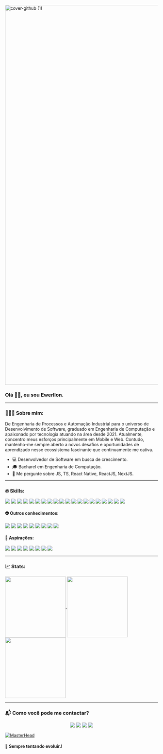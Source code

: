 <img width="1250" alt="cover-github (1)" src="https://github.com/EwerllonCBN/EwerllonCBN/assets/73199791/1e2d867a-cbc4-47e2-8965-fd7889ee5553">

### Olá 👋🏾, eu sou Ewerllon.

***

###  👨🏽‍💻 Sobre mim:

De Engenharia de Processos e Automação Industrial para o universo de Desenvolvimento de Software, graduado em Engenharia de Computação e apaixonado por tecnologia atuando na área desde 2021. Atualmente, concentro meus esforços principalmente em Mobile e Web. Contudo, mantenho-me sempre aberto a novos desafios e oportunidades de aprendizado nesse ecossistema fascinante que continuamente me cativa.

- 💻 Desenvolvedor de Software em busca de crescimento.
- 🎓 Bacharel em Engenharia de Computação.
- 💬 Me pergunte sobre JS, TS, React Native, ReactJS, NextJS.

* * *

### 🔥 Skills:
<div>
  <img src="https://img.shields.io/badge/HTML5-E34F26?style=for-the-badge&logo=html5&logoColor=white">
  <img src="https://img.shields.io/badge/CSS3-1572B6?style=for-the-badge&logo=css3&logoColor=white">
  <img src="https://img.shields.io/badge/Sass-CC6699?style=for-the-badge&logo=sass&logoColor=white">
  <img src="https://img.shields.io/badge/JavaScript-F7DF1E?style=for-the-badge&logo=javascript&logoColor=black">
  <img src="https://img.shields.io/badge/TypeScript-007ACC?style=for-the-badge&logo=typescript&logoColor=white">
  <img src="https://img.shields.io/badge/React-20232A?style=for-the-badge&logo=react&logoColor=61DAFB">
  <img src="https://img.shields.io/badge/React_Native-20232A?style=for-the-badge&logo=react&logoColor=61DAFB">
  <img src="https://img.shields.io/badge/expo-1C1E24?style=for-the-badge&logo=expo&logoColor=#D04A37">
  <img src="https://img.shields.io/badge/Tailwind_CSS-38B2AC?style=for-the-badge&logo=tailwind-css&logoColor=white">
  <img src="https://img.shields.io/badge/styled--components-DB7093?style=for-the-badge&logo=styled-components&logoColor=white">
  <img src="https://img.shields.io/badge/Material--UI-0081CB?style=for-the-badge&logo=material-ui&logoColor=white">   
  <img src="https://img.shields.io/badge/Node.js-43853D?style=for-the-badge&logo=node.js&logoColor=white">
  <img src="https://img.shields.io/badge/Prisma-3982CE?style=for-the-badge&logo=Prisma&logoColor=white">
  <img src="https://img.shields.io/badge/Firebase-F29D0C?style=for-the-badge&logo=firebase&logoColor=white">
  <img src="https://img.shields.io/badge/Git-E34F26?style=for-the-badge&logo=git&logoColor=white">
  <img src="https://img.shields.io/badge/GitHub-100000?style=for-the-badge&logo=github&logoColor=white">
  <img src="https://img.shields.io/badge/GitLab-330F63?style=for-the-badge&logo=gitlab&logoColor=white">
  <img src="https://img.shields.io/badge/Linux-FCC624?style=for-the-badge&logo=linux&logoColor=black">
  <img src="https://img.shields.io/badge/NPM-%23CB3837.svg?style=for-the-badge&logo=npm&logoColor=white">
  <img src="https://img.shields.io/badge/Visual%20Studio%20Code-0078d7.svg?style=for-the-badge&logo=visual-studio-code&logoColor=white">
</div>

#### 👽 Outros conhecimentos:

<div>
  <img src="https://img.shields.io/badge/Next-black?style=for-the-badge&logo=next.js&logoColor=white">
  <img src="https://img.shields.io/badge/MongoDB-4EA94B?style=for-the-badge&logo=mongodb&logoColor=white">
  <img src="https://img.shields.io/badge/SQLite-07405E?style=for-the-badge&logo=sqlite&logoColor=white">
  <img src="https://img.shields.io/badge/figma-%23F24E1E.svg?style=for-the-badge&logo=figma&logoColor=white">
  <img src="https://img.shields.io/badge/AWS-%23FF9900.svg?style=for-the-badge&logo=amazon-aws&logoColor=white">
  <img src="https://img.shields.io/badge/vercel-%23000000.svg?style=for-the-badge&logo=vercel&logoColor=white">
  <img src="https://img.shields.io/badge/TensorFlow-%23FF6F00.svg?style=for-the-badge&logo=TensorFlow&logoColor=white">
  <img src="https://img.shields.io/badge/-Arduino-00979D?style=for-the-badge&logo=Arduino&logoColor=white">
  <img src="https://img.shields.io/badge/c-%2300599C.svg?style=for-the-badge&logo=c&logoColor=white">
</div>
  
#### 👾 Aspirações:
<div>
  <img src="https://img.shields.io/badge/swift-F54A2A?style=for-the-badge&logo=swift&logoColor=white">
  <img src="https://img.shields.io/badge/dart-%230175C2.svg?style=for-the-badge&logo=dart&logoColor=white">
  <img src="https://img.shields.io/badge/Flutter-%2302569B.svg?style=for-the-badge&logo=Flutter&logoColor=white">
  <img src="https://img.shields.io/badge/kotlin-%237F52FF.svg?style=for-the-badge&logo=kotlin&logoColor=white">
  <img src="https://img.shields.io/badge/python-3670A0?style=for-the-badge&logo=python&logoColor=ffdd54">
  <img src="https://img.shields.io/badge/docker-%230db7ed.svg?style=for-the-badge&logo=docker&logoColor=white">
  <img src="https://img.shields.io/badge/kubernetes-%23326ce5.svg?style=for-the-badge&logo=kubernetes&logoColor=white">
  <img src="https://img.shields.io/badge/Apache%20Kafka-000?style=for-the-badge&logo=apachekafka">
</div>
    
* * *
### 📈 Stats:

<div>
  <a href="https://github.com/EwerllonCBN/github-readme-stats">
    <img height=200 align="center" src="https://github-readme-stats.vercel.app/api?username=EwerllonCBN&show_icons=true&theme=gotham&border_color=39d353&title_color=3A7223&text_color=39d353&icon_color=6DAF52&locale=pt-br" />
  </a>
  <a href="https://github.com/EwerllonCBN/convoychat">
    <img height=200 align="center" src="https://github-readme-stats.vercel.app/api/top-langs/?username=EwerllonCBN&layout=compact&langs_count=8&theme=gotham&border_color=39d353&title_color=3A7223&text_color=39d353&locale=pt-br" />
  </a>
  <a href="https://github.com/EwerllonCBN/readme-streak-stats">
    <img height=200 align="center" src="https://github-readme-streak-stats.herokuapp.com/?user=EwerllonCBN&theme=github-dark&currStreakLabel=3A7223&sideLabels=3A7223&currStreakNum=9D6CFF&sideNums=9D6CFF&text_color=2b9540&locale=pt-br&fire=FF7A28" />
  </a>
</div>

* * *

### 📬 Como você pode me contactar? 

<div align="center">
  <div>
    <a href="https://www.linkedin.com/in/ewerllon-cristian-650986150/"><img src="https://img.shields.io/badge/LinkedIn-0077B5?style=for-the-badge&logo=linkedin&logoColor=white" /></a>
    <a href="mailto:ewerllon_cristian@hotmail.com"><img src="https://img.shields.io/badge/Gmail-D14836?style=for-the-badge&logo=gmail&logoColor=white" /></a>
    <a href="https://api.whatsapp.com/send?phone=5592993568531"><img src="https://img.shields.io/badge/WhatsApp-25D366?style=for-the-badge&logo=whatsapp&logoColor=white" /></a>
    <a href="https://www.instagram.com/ewerlloncbn/"><img src="https://img.shields.io/badge/Instagram-%23E4405F.svg?style=for-the-badge&logo=Instagram&logoColor=white" /></a>
  </div>
</div>

[![MasterHead](https://firebasestorage.googleapis.com/v0/b/flexi-coding.appspot.com/o/dempgi7-520f8d5f-63d4-4453-8822-dbc149ae27f8.gif?alt=media&token=91c0c7b2-93c3-4029-b011-1a8703c5730d)](https://rishavchanda.io)

#### 🚀 Sempre tentando evoluir.!
